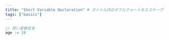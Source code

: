 ```yaml
---
title: "Short Variable Declaration" # タイトル内のダブルクォートをエスケープ
tags: ["basics"]
---
```


```go
// 短い変数宣言
age := 10
```